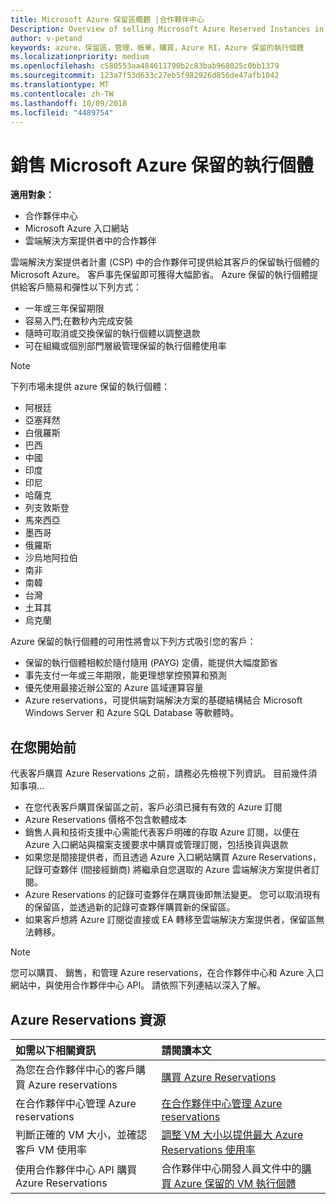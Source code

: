 ```yaml
---
title: Microsoft Azure 保留區概觀 |合作夥伴中心
Description: Overview of selling Microsoft Azure Reserved Instances in CSP.
author: v-petand
keywords: azure，保留區，管理，帳單，購買，Azure RI，Azure 保留的執行個體
ms.localizationpriority: medium
ms.openlocfilehash: c580553aa484611790b2c83bab968025c0bb1379
ms.sourcegitcommit: 123a7f53d633c27eb5f982926d856de47afb1042
ms.translationtype: MT
ms.contentlocale: zh-TW
ms.lasthandoff: 10/09/2018
ms.locfileid: "4489754"
---
```

# <a name="sell-microsoft-azure-reserved-instances"></a>銷售 Microsoft Azure 保留的執行個體 

**適用對象：**

-  合作夥伴中心
-  Microsoft Azure 入口網站
-  雲端解決方案提供者中的合作夥伴

雲端解決方案提供者計畫 (CSP) 中的合作夥伴可提供給其客戶的保留執行個體的 Microsoft Azure。 客戶事先保留即可獲得大幅節省。 Azure 保留的執行個體提供給客戶簡易和彈性以下列方式：

-   一年或三年保留期限 
-   容易入門;在數秒內完成安裝 
-   隨時可取消或交換保留的執行個體以調整退款 
-   可在組織或個別部門層級管理保留的執行個體使用率 

> [!NOTE]  
> 下列市場未提供 azure 保留的執行個體：  
> * 阿根廷
> * 亞塞拜然
> * 白俄羅斯
> * 巴西
> * 中國
> * 印度
> * 印尼
> * 哈薩克
> * 列支敦斯登
> * 馬來西亞
> * 墨西哥
> * 俄羅斯
> * 沙烏地阿拉伯
> * 南非
> * 南韓
> * 台灣
> * 土耳其
> * 烏克蘭

Azure 保留的執行個體的可用性將會以下列方式吸引您的客戶：

-   保留的執行個體相較於隨付隨用 (PAYG) 定價，能提供大幅度節省
-   事先支付一年或三年期限，能更理想掌控預算和預測 
-   優先使用最接近辦公室的 Azure 區域運算容量  
-   Azure reservations，可提供端對端解決方案的基礎結構結合 Microsoft Windows Server 和 Azure SQL Database 等軟體時。   

## <a name="before-you-begin"></a>在您開始前

代表客戶購買 Azure Reservations 之前，請務必先檢視下列資訊。 目前幾件須知事項...

-   在您代表客戶購買保留區之前，客戶必須已擁有有效的 Azure 訂閱  
-   Azure Reservations 價格不包含軟體成本 
-   銷售人員和技術支援中心需能代表客戶明確的存取 Azure 訂閱，以便在 Azure 入口網站與檔案支援要求中購買或管理訂閱，包括換貨與退款  
-   如果您是間接提供者，而且透過 Azure 入口網站購買 Azure Reservations，記錄可查夥伴 (間接經銷商) 將繼承自您選取的 Azure 雲端解決方案提供者訂閱。 
-   Azure Reservations 的記錄可查夥伴在購買後即無法變更。 您可以取消現有的保留區，並透過新的記錄可查夥伴購買新的保留區。 
-   如果客戶想將 Azure 訂閱從直接或 EA 轉移至雲端解決方案提供者，保留區無法轉移。 

>[!NOTE]
> 您可以購買、 銷售，和管理 Azure reservations，在合作夥伴中心和 Azure 入口網站中，與使用合作夥伴中心 API。 請依照下列連結以深入了解。 

## <a name="azure-reservations-resources"></a>Azure Reservations 資源
|**如需以下相關資訊**   |**請閱讀本文**    |
|:-----------------------------|:-----------------|
|為您在合作夥伴中心的客戶購買 Azure reservations   |[購買 Azure Reservations](azure-reservations-buying.md)
|在合作夥伴中心管理 Azure reservations | [在合作夥伴中心管理 Azure reservations](azure-reservations-manage.md)
|判斷正確的 VM 大小，並確認客戶 VM 使用率   |[調整 VM 大小以提供最大 Azure Reservations 使用率](azure-usage.md)   |
|使用合作夥伴中心 API 購買 Azure Reservations | 合作夥伴中心開發人員文件中的[購買 Azure 保留的 VM 執行個體](https://docs.microsoft.com/partner-center/develop/purchase-azure-reservations)

 

